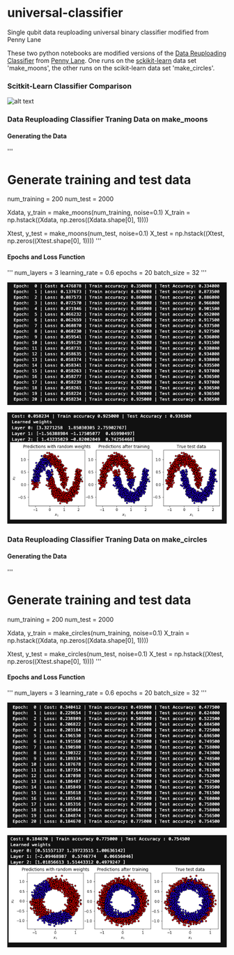 # universal-classifier
Single qubit data reuploading universal binary classifier modified from Penny Lane

These two python notebooks are modified versions of the [Data Reuploading Classifier](https://pennylane.ai/qml/app/tutorial_data_reuploading_classifier.html) from [Penny Lane](https://pennylane.ai/). One runs on the [sckikit-learn](https://scikit-learn.org/stable/auto_examples/classification/plot_classifier_comparison.html#sphx-glr-auto-examples-classification-plot-classifier-comparison-py) data set 'make_moons', the other runs on the scikit-learn data set 'make_circles'. 

### Scitkit-Learn Classifier Comparison
![alt text](https://scikit-learn.org/stable/_images/sphx_glr_plot_classifier_comparison_001.png)

### Data Reuploading Classifier Traning Data on make_moons

#### Generating the Data
'''
# Generate training and test data
num_training = 200
num_test = 2000

Xdata, y_train = make_moons(num_training, noise=0.1)
X_train = np.hstack((Xdata, np.zeros((Xdata.shape[0], 1))))

Xtest, y_test = make_moons(num_test, noise=0.1)
X_test = np.hstack((Xtest, np.zeros((Xtest.shape[0], 1))))
'''

#### Epochs and Loss Function
'''
num_layers = 3
learning_rate = 0.6
epochs = 20
batch_size = 32
'''

![epochs_data_make_moons](epochs_data_make_moons.png)

![traning_data_image_make_moons](traning_data_image_make_moons.png)

### Data Reuploading Classifier Traning Data on make_circles

#### Generating the Data
'''
# Generate training and test data
num_training = 200
num_test = 2000

Xdata, y_train = make_circles(num_training, noise=0.1)
X_train = np.hstack((Xdata, np.zeros((Xdata.shape[0], 1))))

Xtest, y_test = make_circles(num_test, noise=0.1)
X_test = np.hstack((Xtest, np.zeros((Xtest.shape[0], 1))))
'''

#### Epochs and Loss Function
'''
num_layers = 3
learning_rate = 0.6
epochs = 20
batch_size = 32
'''

![epochs_data_make_circles](epochs_data_make_circles.png)

![traning_data_image_make_circles](traning_data_image_make_circles.png)





